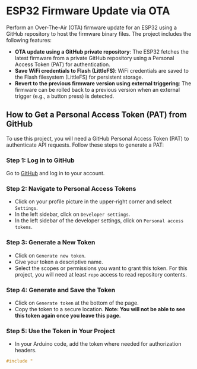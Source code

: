 # ESP32 Firmware Update via OTA

Perform an Over-The-Air (OTA) firmware update for an ESP32 using a GitHub repository to host the firmware binary files. The project includes the following features:

- **OTA update using a GitHub private repository**: The ESP32 fetches the latest firmware from a private GitHub repository using a Personal Access Token (PAT) for authentication.
- **Save WiFi credentials to Flash (LittleFS)**: WiFi credentials are saved to the Flash filesystem (LittleFS) for persistent storage.
- **Revert to the previous firmware version using external triggering**: The firmware can be rolled back to a previous version when an external trigger (e.g., a button press) is detected.

## How to Get a Personal Access Token (PAT) from GitHub

To use this project, you will need a GitHub Personal Access Token (PAT) to authenticate API requests. Follow these steps to generate a PAT:

### Step 1: Log in to GitHub
Go to [GitHub](https://github.com) and log in to your account.

### Step 2: Navigate to Personal Access Tokens
- Click on your profile picture in the upper-right corner and select `Settings`.
- In the left sidebar, click on `Developer settings`.
- In the left sidebar of the developer settings, click on `Personal access tokens`.

### Step 3: Generate a New Token
- Click on `Generate new token`.
- Give your token a descriptive name.
- Select the scopes or permissions you want to grant this token. For this project, you will need at least `repo` access to read repository contents.

### Step 4: Generate and Save the Token
- Click on `Generate token` at the bottom of the page.
- Copy the token to a secure location. **Note: You will not be able to see this token again once you leave this page.**

### Step 5: Use the Token in Your Project
- In your Arduino code, add the token where needed for authorization headers.

```cpp
#include "
